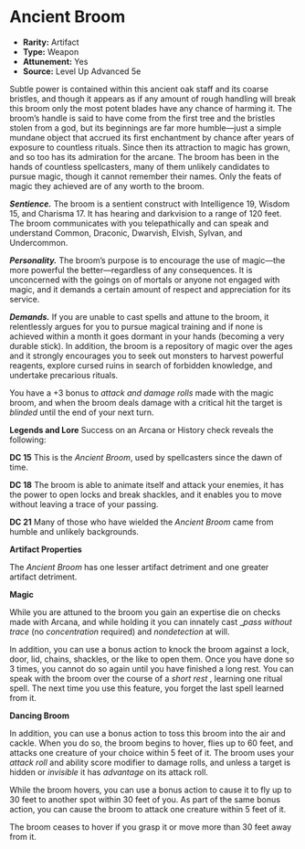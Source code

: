 # Ancient Broom

- **Rarity:** Artifact
- **Type:** Weapon
- **Attunement:** Yes
- **Source:** Level Up Advanced 5e

Subtle power is contained within this ancient oak staff and its coarse bristles, and though it appears as if any amount of rough handling will break this broom only the most potent blades have any chance of harming it. The broom’s handle is said to have come from the first tree and the bristles stolen from a god, but its beginnings are far more humble—just a simple mundane object that accrued its first enchantment by chance after years of exposure to countless rituals. Since then its attraction to magic has grown, and so too has its admiration for the arcane. The broom has been in the hands of countless spellcasters, many of them unlikely candidates to pursue magic, though it cannot remember their names. Only the feats of magic they achieved are of any worth to the broom.

_**Sentience.**_ The broom is a sentient construct with Intelligence 19, Wisdom 15, and Charisma 17\. It has hearing and darkvision to a range of 120 feet. The broom communicates with you telepathically and can speak and understand Common, Draconic, Dwarvish, Elvish, Sylvan, and Undercommon. 

_**Personality.**_ The broom’s purpose is to encourage the use of magic—the more powerful the better—regardless of any consequences. It is unconcerned with the goings on of mortals or anyone not engaged with magic, and it demands a certain amount of respect and appreciation for its service.

**_Demands._** If you are unable to cast spells and attune to the broom, it relentlessly argues for you to pursue magical training and if none is achieved within a month it goes dormant in your hands (becoming a very durable stick). In addition, the broom is a repository of magic over the ages and it strongly encourages you to seek out monsters to harvest powerful reagents, explore cursed ruins in search of forbidden knowledge, and undertake precarious rituals.

You have a +3 bonus to _attack and damage rolls_  made with the magic broom, and when the broom deals damage with a critical hit the target is _blinded_  until the end of your next turn.

**Legends and Lore** Success on an Arcana or History check reveals the following:

**DC 15** This is the _Ancient Broom_, used by spellcasters since the dawn of time.

**DC 18** The broom is able to animate itself and attack your enemies, it has the power to open locks and break shackles, and it enables you to move without leaving a trace of your passing.

**DC 21** Many of those who have wielded the _Ancient Broom_ came from humble and unlikely backgrounds.

**Artifact Properties**

The _Ancient Broom_ has one lesser artifact detriment and one greater artifact detriment.

**Magic**

While you are attuned to the broom you gain an expertise die on checks made with Arcana, and while holding it you can innately cast __pass without trace_  (no _concentration_  required) and _nondetection_ at will.

In addition, you can use a bonus action to knock the broom against a lock, door, lid, chains, shackles, or the like to open them. Once you have done so 3 times, you cannot do so again until you have finished a long rest. You can speak with the broom over the course of a _short rest_ , learning one ritual spell. The next time you use this feature, you forget the last spell learned from it.

**Dancing Broom**

In addition, you can use a bonus action to toss this broom into the air and cackle. When you do so, the broom begins to hover, flies up to 60 feet, and attacks one creature of your choice within 5 feet of it. The broom uses your _attack roll_  and ability score modifier to damage rolls, and unless a target is hidden or _invisible_  it has _advantage_  on its attack roll.

 While the broom hovers, you can use a bonus action to cause it to fly up to 30 feet to another spot within 30 feet of you. As part of the same bonus action, you can cause the broom to attack one creature within 5 feet of it.

 The broom ceases to hover if you grasp it or move more than 30 feet away from it.
